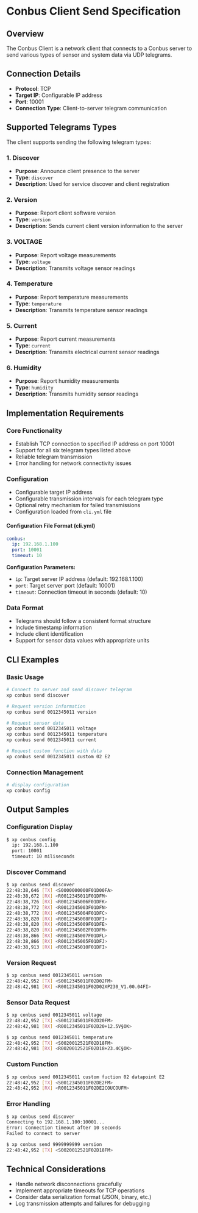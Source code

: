 # Conbus Client Send Specification

## Overview
The Conbus Client is a network client that connects to a Conbus server to send various types of sensor and system data via UDP telegrams.

## Connection Details
- **Protocol**: TCP
- **Target IP**: Configurable IP address
- **Port**: 10001
- **Connection Type**: Client-to-server telegram communication

## Supported Telegrams Types

The client supports sending the following telegram types:

### 1. Discover
- **Purpose**: Announce client presence to the server
- **Type**: `discover`
- **Description**: Used for service discover and client registration

### 2. Version
- **Purpose**: Report client software version
- **Type**: `version`
- **Description**: Sends current client version information to the server

### 3. VOLTAGE
- **Purpose**: Report voltage measurements
- **Type**: `voltage`
- **Description**: Transmits voltage sensor readings

### 4. Temperature
- **Purpose**: Report temperature measurements
- **Type**: `temperature`
- **Description**: Transmits temperature sensor readings

### 5. Current
- **Purpose**: Report current measurements
- **Type**: `current`
- **Description**: Transmits electrical current sensor readings

### 6. Humidity
- **Purpose**: Report humidity measurements
- **Type**: `humidity`
- **Description**: Transmits humidity sensor readings

## Implementation Requirements

### Core Functionality
- Establish TCP connection to specified IP address on port 10001
- Support for all six telegram types listed above
- Reliable telegram transmission
- Error handling for network connectivity issues

### Configuration
- Configurable target IP address
- Configurable transmission intervals for each telegram type
- Optional retry mechanism for failed transmissions
- Configuration loaded from `cli.yml` file

#### Configuration File Format (cli.yml)
```yaml
conbus:
  ip: 192.168.1.100
  port: 10001
  timeout: 10
```

**Configuration Parameters:**
- `ip`: Target server IP address (default: 192.168.1.100)
- `port`: Target server port (default: 10001)  
- `timeout`: Connection timeout in seconds (default: 10)

### Data Format
- Telegrams should follow a consistent format structure
- Include timestamp information
- Include client identification
- Support for sensor data values with appropriate units

## CLI Examples

### Basic Usage
```bash
# Connect to server and send discover telegram
xp conbus send discover

# Request version information
xp conbus send 0012345011 version

# Request sensor data
xp conbus send 0012345011 voltage
xp conbus send 0012345011 temperature
xp conbus send 0012345011 current

# Request custom function with data
xp conbus send 0012345011 custom 02 E2

```

### Connection Management
```bash
# display configuration
xp conbus config
```

## Output Samples

### Configuration Display
```bash
$ xp conbus config
  ip: 192.168.1.100
  port: 10001
  timeout: 10 miliseconds
```

### Discover Command
```bash
$ xp conbus send discover
22:48:38,646 [TX] <S0000000000F01D00FA>
22:48:38,672 [RX] <R0012345011F01DFM>
22:48:38,726 [RX] <R0012345006F01DFK>
22:48:38,772 [RX] <R0012345003F01DFN>
22:48:38,772 [RX] <R0012345004F01DFC>
22:48:38,820 [RX] <R0012345008F01DFI>
22:48:38,820 [RX] <R0012345009F01DFE>
22:48:38,820 [RX] <R0012345002F01DFM>
22:48:38,866 [RX] <R0012345007F01DFL>
22:48:38,866 [RX] <R0012345005F01DFJ>
22:48:38,913 [RX] <R0012345010F01DFI>
```

### Version Request
```bash
$ xp conbus send 0012345011 version
22:48:42,952 [TX] <S0012345011F02D02FM>
22:48:42,981 [RX] <R0012345011F02D02XP230_V1.00.04FI>
```

### Sensor Data Request
```bash
$ xp conbus send 0012345011 voltage
22:48:42,952 [TX] <S0012345011F02D20FM>
22:48:42,981 [RX] <R0012345011F02D20+12.5V§OK>

$ xp conbus send 0012345011 temperature
22:48:42,952 [TX] <S0020012521F02D18FM>
22:48:42,981 [RX] <R0020012521F02D18+23.4C§OK>
```

### Custom Function
```bash
$ xp conbus send 0012345011 custom fuction 02 datapoint E2
22:48:42,952 [TX] <S0012345011F02DE2FM>
22:48:42,952 [RX] <R0012345011F02DE2COUCOUFM>
```

### Error Handling
```bash
$ xp conbus send discover
Connecting to 192.168.1.100:10001...
Error: Connection timeout after 10 seconds
Failed to connect to server

$ xp conbus send 9999999999 version
22:48:42,952 [TX] <S0020012521F02D18FM>
```

## Technical Considerations
- Handle network disconnections gracefully
- Implement appropriate timeouts for TCP operations
- Consider data serialization format (JSON, binary, etc.)
- Log transmission attempts and failures for debugging